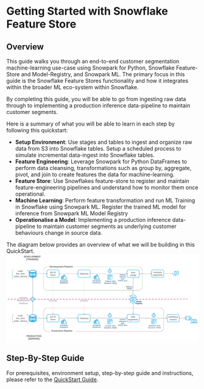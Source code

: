 
# Getting Started with Snowflake Feature Store

## Overview 

This guide walks you through an end-to-end customer segmentation machine-learning use-case using Snowpark for Python,  Snowflake Feature-Store and Model-Registry, and Snowpark ML.  The primary focus in this guide is the Snowflake Feature Stores functionality and how it integrates within the broader ML eco-system within Snowflake.

By completing this guide, you will be able to go from ingesting raw data through to implementing a production inference data-pipeline to maintain customer segments.

Here is a summary of what you will be able to learn in each step by following this quickstart:

- **Setup Environment**: Use stages and tables to ingest and organize raw data from S3 into Snowflake tables.  Setup a scheduled process to simulate incremental data-ingest into Snowflake tables.
- **Feature Engineering**: Leverage Snowpark for Python DataFrames to perform data cleansing, transformations such as group by, aggregate, pivot, and join to create features the data for machine-learning.
- **Feature Store**: Use Snowflakes feature-store to register and maintain feature-engineering pipelines and understand how to monitor them once operational. 
- **Machine Learning**: Perform feature transformation and run ML Training in Snowflake using Snowpark ML. Register the trained ML model for inference from Snowpark ML Model Registry
- **Operationalise a Model**: Implementing a production inference data-pipeline to maintain customer segments as underlying customer behaviours change in source data.

The diagram below provides an overview of what we will be building in this QuickStart.
![Snowpark](assets/quickstart_pipeline.png)

## Step-By-Step Guide

For prerequisites, environment setup, step-by-step guide and instructions, please refer to the [QuickStart Guide](https://quickstarts.snowflake.com/guide/getting_started_with_snowflake_feature_store/index.html).
